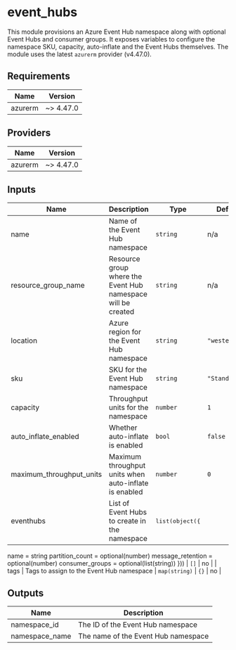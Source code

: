 # event_hubs

This module provisions an Azure Event Hub namespace along with optional Event Hubs and consumer groups.  It exposes variables to configure the namespace SKU, capacity, auto-inflate and the Event Hubs themselves.  The module uses the latest `azurerm` provider (v4.47.0).

<!-- BEGINNING OF PRE-COMMIT-TERRAFORM DOCS HOOK -->
## Requirements

| Name | Version |
|------|---------|
| azurerm | ~> 4.47.0 |

## Providers

| Name | Version |
|------|---------|
| azurerm | ~> 4.47.0 |

## Inputs

| Name | Description | Type | Default | Required |
|------|-------------|------|---------|:--------:|
| name | Name of the Event Hub namespace | `string` | n/a | yes |
| resource_group_name | Resource group where the Event Hub namespace will be created | `string` | n/a | yes |
| location | Azure region for the Event Hub namespace | `string` | `"westeurope"` | no |
| sku | SKU for the Event Hub namespace | `string` | `"Standard"` | no |
| capacity | Throughput units for the namespace | `number` | `1` | no |
| auto_inflate_enabled | Whether auto-inflate is enabled | `bool` | `false` | no |
| maximum_throughput_units | Maximum throughput units when auto-inflate is enabled | `number` | `0` | no |
| eventhubs | List of Event Hubs to create in the namespace | <pre>list(object({
  name            = string
  partition_count = optional(number)
  message_retention = optional(number)
  consumer_groups  = optional(list(string))
}))</pre> | `[]` | no |
| tags | Tags to assign to the Event Hub namespace | `map(string)` | `{}` | no |

## Outputs

| Name | Description |
|------|-------------|
| namespace_id | The ID of the Event Hub namespace |
| namespace_name | The name of the Event Hub namespace |

<!-- END OF PRE-COMMIT-TERRAFORM DOCS HOOK -->